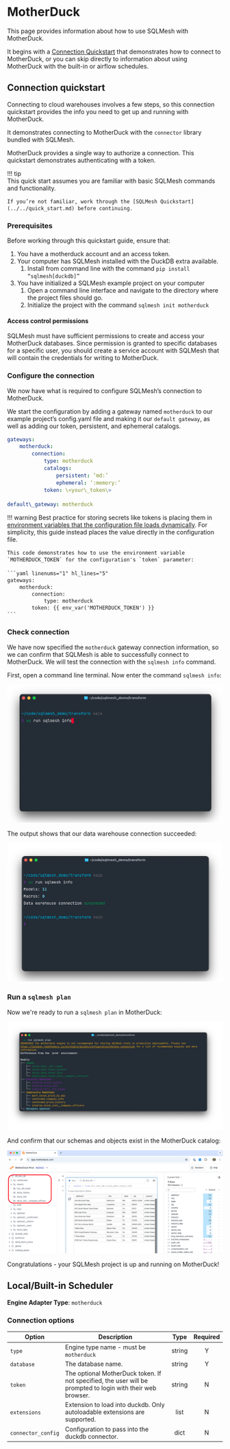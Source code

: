 # MotherDuck

This page provides information about how to use SQLMesh with MotherDuck. 

It begins with a [Connection Quickstart](#connection-quickstart) that demonstrates how to connect to MotherDuck, or you can skip directly to information about using MotherDuck with the built-in or airflow schedules.

## Connection quickstart

Connecting to cloud warehouses involves a few steps, so this connection quickstart provides the info you need to get up and running with MotherDuck.

It demonstrates connecting to MotherDuck with the `connector` library bundled with SQLMesh. 

MotherDuck provides a single way to authorize a connection. This quickstart demonstrates authenticating with a token.

!!! tip  
    This quick start assumes you are familiar with basic SQLMesh commands and functionality.

    If you’re not familiar, work through the [SQLMesh Quickstart](../../quick_start.md) before continuing.  

### Prerequisites

Before working through this quickstart guide, ensure that:

1. You have a motherduck account and an access token.  
2. Your computer has SQLMesh installed with the DuckDB extra available.  
   1. Install from command line with the command `pip install “sqlmesh[duckdb]”`  
3. You have initialized a SQLMesh example project on your computer  
   1. Open a command line interface and navigate to the directory where the project files should go.  
   2. Initialize the project with the command `sqlmesh init motherduck`

#### Access control permissions

SQLMesh must have sufficient permissions to create and access your MotherDuck databases. Since permission is granted to specific databases for a specific user, you should create a service account with SQLMesh that will contain the credentials for writing to MotherDuck.

### Configure the connection

We now have what is required to configure SQLMesh’s connection to MotherDuck.

We start the configuration by adding a gateway named `motherduck` to our example project’s config.yaml file and making it our `default gateway`, as well as adding our token, persistent, and ephemeral catalogs.

```yaml  
gateways:  
    motherduck:  
        connection:   
            type: motherduck  
            catalogs:  
                persistent: ‘md:’  
                ephemeral: ‘:memory:’  
            token: \<your\_token\>

default\_gateway: motherduck  
```

!!! warning
    Best practice for storing secrets like tokens is placing them in [environment variables that the configuration file loads dynamically](../../guides/configuration.md#environment-variables). For simplicity, this guide instead places the value directly in the configuration file.

    This code demonstrates how to use the environment variable `MOTHERDUCK_TOKEN` for the configuration's `token` parameter:

    ```yaml linenums="1" hl_lines="5"
    gateways:  
        motherduck:  
            connection:   
                type: motherduck  
            token: {{ env_var('MOTHERDUCK_TOKEN') }}
    ```

### Check connection

We have now specified the `motherduck` gateway connection information, so we can confirm that SQLMesh is able to successfully connect to MotherDuck. We will test the connection with the `sqlmesh info` command.

First, open a command line terminal. Now enter the command `sqlmesh info`:

![](./motherduck/sqlmesh_info.png)

The output shows that our data warehouse connection succeeded:

![](./motherduck/info_output.png)

### Run a `sqlmesh plan`

Now we're ready to run a `sqlmesh plan` in MotherDuck:

![](./motherduck/sqlmesh_plan.png)

And confirm that our schemas and objects exist in the MotherDuck catalog:

![](./motherduck/motherduck_ui.png)

Congratulations \- your SQLMesh project is up and running on MotherDuck\!


## Local/Built-in Scheduler

**Engine Adapter Type**: `motherduck`

### Connection options

| Option             | Description                                                                                                 | Type   | Required |
|--------------------|-------------------------------------------------------------------------------------------------------------|:------:|:--------:|
| `type`             | Engine type name - must be `motherduck`                                                                     | string | Y        |
| `database`         | The database name.                                                                                          | string | Y        |
| `token`            | The optional MotherDuck token. If not specified, the user will be prompted to login with their web browser. | string | N        |
| `extensions`       | Extension to load into duckdb. Only autoloadable extensions are supported.                                  | list   | N        |
| `connector_config` | Configuration to pass into the duckdb connector.                                                            | dict   | N        |
